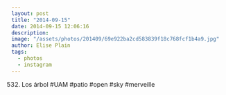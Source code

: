 ```yaml
---
layout: post
title: "2014-09-15"
date: 2014-09-15 12:06:16
description: 
image: "/assets/photos/201409/69e922ba2cd583839f18c768fcf1b4a9.jpg"
author: Elise Plain
tags: 
  - photos
  - instagram
---
```


532. Los árbol #UAM #patio #open #sky #merveille
<p></p>
